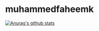 # muhammedfaheemk
[![Anurag's github stats](https://github-readme-stats.vercel.app/api?username=faheem-cmd)](https://github.com/faheem-cmd/github-readme-stats)
